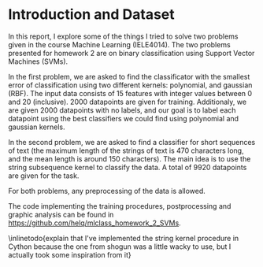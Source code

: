 <!--\listoftodos-->

# Introduction and Dataset #

<!--
   -\inlinetodo{Explain what is this paper about, the problems presented in the homework, and
   -the data}
   -->

In this report, I explore some of the things I tried to solve two problems given in the
course Machine Learning (IELE4014). The two problems presented for homework 2 are on
binary classification using Support Vector Machines (SVMs).

In the first problem, we are asked to find the classificator with the smallest error of
classification using two different kernels: polynomial, and gaussian (RBF). The input data
consists of 15 features with integer values between 0 and 20 (inclusive). 2000 datapoints
are given for training. Additionaly, we are given 2000 datapoints with no labels, and our
goal is to label each datapoint using the best classifiers we could find using polynomial
and gaussian kernels.

In the second problem, we are asked to find a classifier for short sequences of text
(the maximum length of the strings of text is 470 characters long, and the mean length is
around 150 characters). The main idea is to use the string subsequence kernel to classify
the data. A total of 9920 datapoints are given for the task.

For both problems, any preprocessing of the data is allowed.

The code implementing the training procedures, postprocessing and graphic analysis can be
found in <https://github.com/helq/mlclass_homework_2_SVMs>.

\inlinetodo{explain that I've implemented the string kernel procedure in Cython because
the one from shogun was a little wacky to use, but I actually took some inspiration from
it}

<!-- vim:set filetype=markdown.pandoc : -->
